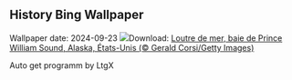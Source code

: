 ## History Bing Wallpaper
Wallpaper date: 2024-09-23
![](https://www.bing.com/th?id=OHR.IcebergOtter_FR-FR6372895513_UHD.jpg&w=1000)Download: [Loutre de mer, baie de Prince William Sound, Alaska, États-Unis (© Gerald Corsi/Getty Images)](https://www.bing.com/th?id=OHR.IcebergOtter_FR-FR6372895513_UHD.jpg)

Auto get programm by LtgX
